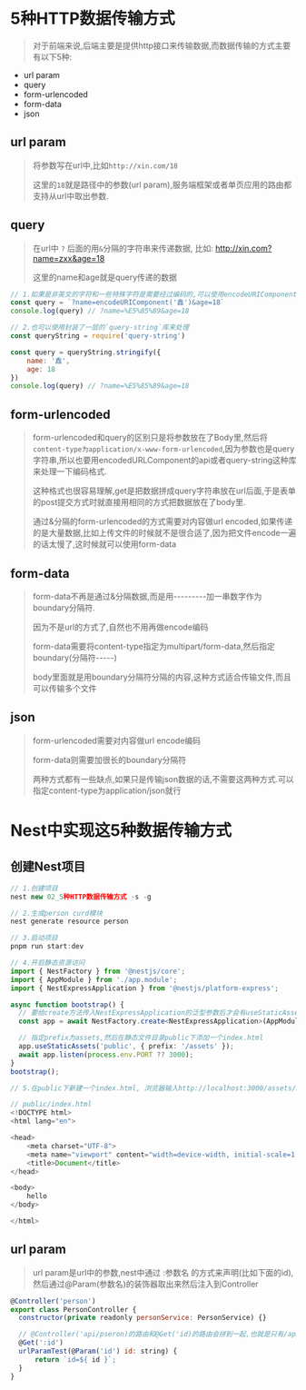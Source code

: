 # 5种HTTP数据传输方式

>  对于前端来说,后端主要是提供http接口来传输数据,而数据传输的方式主要有以下5种:

- url param
- query
- form-urlencoded
- form-data
- json

## url param

> 将参数写在url中,比如`http://xin.com/18`
>
> 这里的`18`就是路径中的参数(url param),服务端框架或者单页应用的路由都支持从url中取出参数.

## query

> 在url中 `?` 后面的用`&`分隔的字符串来传递数据, 比如: http://xin.com?name=zxx&age=18
>
> 这里的name和age就是query传递的数据

```js
// 1.如果是非英文的字符和一些特殊字符是需要经过编码的,可以使用encodeURIComponent的api来编码:
const query = `?name=encodeURIComponent('鑫')&age=18`
console.log(query) // ?name=%E5%85%89&age=18
```

```js
// 2.也可以使用封装了一层的`query-string`库来处理
const queryString = require('query-string')

const query = queryString.stringify({
    name: '鑫',
    age: 18
})
console.log(query) // ?name=%E5%85%89&age=18
```

## form-urlencoded

> form-urlencoded和query的区别只是将参数放在了Body里,然后将`content-type为application/x-www-form-urlencoded`,因为参数也是query字符串,所以也要用encodedURLComponent的api或者query-string这种库来处理一下编码格式.
>
> 这种格式也很容易理解,get是把数据拼成query字符串放在url后面,于是表单的post提交方式时就直接用相同的方式把数据放在了body里.
>
> 通过&分隔的form-urlencoded的方式需要对内容做url encoded,如果传递的是大量数据,比如上传文件的时候就不是很合适了,因为把文件encode一遍的话太慢了,这时候就可以使用form-data



## form-data

> form-data不再是通过&分隔数据,而是用---------加一串数字作为boundary分隔符.
>
> 因为不是url的方式了,自然也不用再做encode编码
>
> form-data需要将content-type指定为multipart/form-data,然后指定boundary(分隔符-----)
>
> body里面就是用boundary分隔符分隔的内容,这种方式适合传输文件,而且可以传输多个文件

## json

> form-urlencoded需要对内容做url encode编码
>
> form-data则需要加很长的boundary分隔符
>
> 两种方式都有一些缺点,如果只是传输json数据的话,不需要这两种方式.可以指定content-type为application/json就行

# Nest中实现这5种数据传输方式

## 创建Nest项目

```js
// 1.创建项目 
nest new 02_5种HTTP数据传输方式 -s -g

// 2.生成person curd模块
nest generate resource person

// 3.启动项目
pnpm run start:dev
```

```ts
// 4.开启静态资源访问
import { NestFactory } from '@nestjs/core';
import { AppModule } from './app.module';
import { NestExpressApplication } from '@nestjs/platform-express';

async function bootstrap() {
  // 要给create方法传入NestExpressApplication的泛型参数后才会有useStaticAssets这些方法
  const app = await NestFactory.create<NestExpressApplication>(AppModule);

  // 指定prefix为assets,然后在静态文件目录public下添加一个index.html
  app.useStaticAssets('public', { prefix: '/assets' });
  await app.listen(process.env.PORT ?? 3000);
}
bootstrap();
```

```js
// 5.在public下新建一个index.html, 浏览器输入http://localhost:3000/assets/index.html能出现页面就证明成功了.

// public/index.html
<!DOCTYPE html>
<html lang="en">

<head>
	<meta charset="UTF-8">
	<meta name="viewport" content="width=device-width, initial-scale=1.0">
	<title>Document</title>
</head>

<body>
	hello
</body>

</html>
```

## url param

> url param是url中的参数,nest中通过 :参数名 的方式来声明(比如下面的id), 然后通过@Param(参数名)的装饰器取出来然后注入到Controller

```js
@Controller('person')
export class PersonController {
  constructor(private readonly personService: PersonService) {}

  // @Controller('api/pseron)的路由和@Get('id)的路由会拼到一起,也就是只有/api/person/xxx的get请求才会命中这个方法
  @Get(':id')
  urlParamTest(@Param('id') id: string) {
      return `id=${ id }`;
  }
}
```

